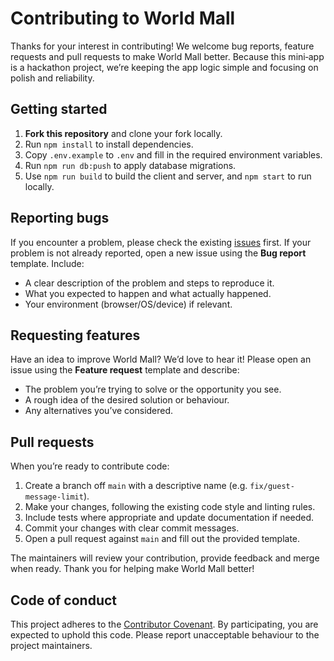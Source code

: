 # Contributing to World Mall

Thanks for your interest in contributing! We welcome bug reports, feature requests and pull requests
to make World Mall better. Because this mini‑app is a hackathon project, we’re keeping the
app logic simple and focusing on polish and reliability.

## Getting started

1. **Fork this repository** and clone your fork locally.
2. Run `npm install` to install dependencies.
3. Copy `.env.example` to `.env` and fill in the required environment variables.
4. Run `npm run db:push` to apply database migrations.
5. Use `npm run build` to build the client and server, and `npm start` to run locally.

## Reporting bugs

If you encounter a problem, please check the existing [issues](../../issues) first. If your
problem is not already reported, open a new issue using the **Bug report** template. Include:

- A clear description of the problem and steps to reproduce it.
- What you expected to happen and what actually happened.
- Your environment (browser/OS/device) if relevant.

## Requesting features

Have an idea to improve World Mall? We’d love to hear it! Please open an issue using the
**Feature request** template and describe:

- The problem you’re trying to solve or the opportunity you see.
- A rough idea of the desired solution or behaviour.
- Any alternatives you’ve considered.

## Pull requests

When you’re ready to contribute code:

1. Create a branch off `main` with a descriptive name (e.g. `fix/guest-message-limit`).
2. Make your changes, following the existing code style and linting rules.
3. Include tests where appropriate and update documentation if needed.
4. Commit your changes with clear commit messages.
5. Open a pull request against `main` and fill out the provided template.

The maintainers will review your contribution, provide feedback and merge when ready. Thank you for
helping make World Mall better!

## Code of conduct

This project adheres to the [Contributor Covenant](CODE_OF_CONDUCT.md). By participating, you are
expected to uphold this code. Please report unacceptable behaviour to the project maintainers.
